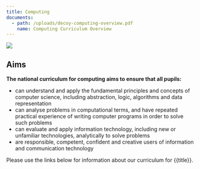 ```yaml
---
title: Computing
documents:
  - path: /uploads/decoy-computing-overview.pdf
    name: Computing Curriculum Overview
---
```

![](/uploads/dsc_0005-800x533-.jpg)

## Aims

**The national curriculum for computing aims to ensure that all pupils:**

* can understand and apply the fundamental principles and concepts of computer science, including abstraction, logic, algorithms and data representation
* can analyse problems in computational terms, and have repeated practical experience of writing computer programs in order to solve such problems
* can evaluate and apply information technology, including new or unfamiliar technologies, analytically to solve problems
* are responsible, competent, confident and creative users of information and communication technology

Please use the links below for information about our curriculum for {{title}}.
